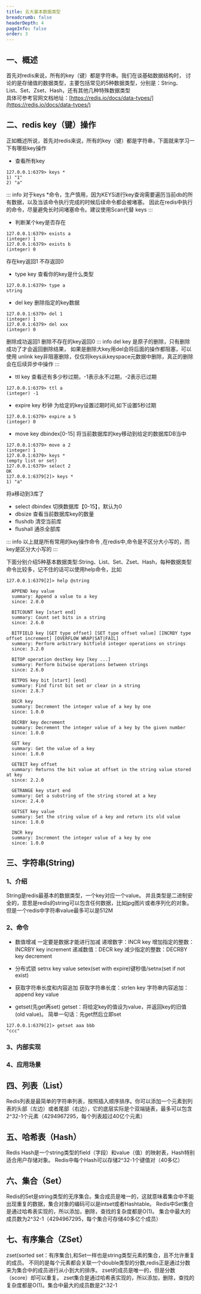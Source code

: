 ```yaml
---
title: 五大基本数据类型
breadcrumb: false
headerDepth: 4
pageInfo: false
order: 3
---
```


## 一、概述
首先对redis来说，所有的key（键）都是字符串。我们在谈基础数据结构时，
讨论的是存储值的数据类型，主要包括常见的5种数据类型，分别是：String、List、Set、Zset、Hash，还有其他几种特殊数据类型  
具体可参考官网文档地址：[https://redis.io/docs/data-types/](https://redis.io/docs/data-types/)

## 二、redis key（键）操作
正如概述所说，首先对redis来说，所有的key（键）都是字符串，下面就来学习一下有哪些key操作
* 查看所有key
```shell
127.0.0.1:6379> keys *
1) "1"
2) "a"
```
::: info
对于keys *命令，生产慎用，因为KEYS进行key查询需要遍历当前db的所有数据，以及当该命令执行完成的时候后续命令都会被堵塞。
因此在redis中执行的命令，尽量避免长时间堵塞命令。建议使用Scan代替 keys 
:::

* 判断某个key是否存在
```shell
127.0.0.1:6379> exists a
(integer) 1
127.0.0.1:6379> exists b
(integer) 0
```
存在key返回1 不存返回0
* type key 查看你的key是什么类型
```shell
127.0.0.1:6379> type a
string
```
* del key 删除指定的key数据
```shell
127.0.0.1:6379> del 1
(integer) 1
127.0.0.1:6379> del xxx
(integer) 0
```
删除成功返回1 删除不存在的key返回0
::: info
del key 是原子的删除，只有删除成功了才会返回删除结果，
如果是删除大key用del会将后面的操作都阻塞，可以使用 unlink key非阻塞删除，仅仅将keys从keyspace元数据中删除，真正的删除会在后续异步中操作
:::
* ttl key 查看还有多少秒过期，-1表示永不过期，-2表示已过期
```shell
127.0.0.1:6379> ttl a
(integer) -1
```

* expire key 秒钟 为给定的key设置过期时间,如下设置5秒过期
```shell
127.0.0.1:6379> expire a 5
(integer) 0
```

* move key dbindex[0-15] 将当前数据库的key移动到给定的数据库DB当中
```shell
127.0.0.1:6379> move a 2
(integer) 1
127.0.0.1:6379> keys *
(empty list or set)
127.0.0.1:6379> select 2
OK
127.0.0.1:6379[2]> keys *
1) "a"
```
将a移动到3库了

* select dbindex 
切换数据库【0-15】，默认为0
* dbsize
  查看当前数据库key的数量
* flushdb
  清空当前库
* flushall
  通杀全部库

::: info
以上就是所有常用的key操作命令 ,在redis中,命令是不区分大小写的，而key是区分大小写的
:::

下面分别介绍5种基本数据类型:String、List、Set、Zset、Hash，每种数据类型命令比较多，记不住的话可以使用help命令，比如
```shell
127.0.0.1:6379[2]> help @string

  APPEND key value
  summary: Append a value to a key
  since: 2.0.0

  BITCOUNT key [start end]
  summary: Count set bits in a string
  since: 2.6.0

  BITFIELD key [GET type offset] [SET type offset value] [INCRBY type offset increment] [OVERFLOW WRAP|SAT|FAIL]
  summary: Perform arbitrary bitfield integer operations on strings
  since: 3.2.0

  BITOP operation destkey key [key ...]
  summary: Perform bitwise operations between strings
  since: 2.6.0

  BITPOS key bit [start] [end]
  summary: Find first bit set or clear in a string
  since: 2.8.7

  DECR key
  summary: Decrement the integer value of a key by one
  since: 1.0.0

  DECRBY key decrement
  summary: Decrement the integer value of a key by the given number
  since: 1.0.0

  GET key
  summary: Get the value of a key
  since: 1.0.0

  GETBIT key offset
  summary: Returns the bit value at offset in the string value stored at key
  since: 2.2.0

  GETRANGE key start end
  summary: Get a substring of the string stored at a key
  since: 2.4.0

  GETSET key value
  summary: Set the string value of a key and return its old value
  since: 1.0.0

  INCR key
  summary: Increment the integer value of a key by one
  since: 1.0.0
```
## 三、字符串(String)
### 1、介绍
String是redis最基本的数据类型，一个key对应一个value。 并且类型是二进制安全的，意思是redis的string可以包含任何数据，比如jpg图片或者序列化的对象。
但是一个redis中字符串value最多可以是512M
### 2、命令
* 数值增减
一定要是数据才能进行加减
递增数字：INCR key
增加指定的整数：INCRBY key increment
递减数值：DECR key
减少指定的整数：DECRBY key decrement

* 分布式锁
setnx key value
setex(set with expire)键秒值/setnx(set if not exist)

* 获取字符串长度和内容追加
获取字符串长度：strlen key
字符串内容追加：append key value

* getset(先get再set)
getset：将给定key的值设为value，并返回key的旧值(old value)。 简单一句话：先get然后立即set
```shell
127.0.0.1:6379[2]> getset aaa bbb
"ccc"
```

### 3、内部实现

### 4、应用场景

## 四、列表（List）
Redis列表是最简单的字符串列表，按照插入顺序排序。你可以添加一个元素到列表的头部（左边）或者尾部（右边），它的底层实际是个双端链表，最多可以包含2^32-1个元素（4294967295，每个列表超过40亿个元素）

## 五、哈希表（Hash）
Redis Hash是一个string类型的field（字段）和value（值）的映射表，Hash特别适合用户存储对象。
Redis中每个Hash可以存储2^32-1个键值对（40多亿）

## 六、集合（Set）
Redis的Set是string类型的无序集合。集合成员是唯一的，这就意味着集合中不能出现重复的数据，集合对象的编码可以是intset或者Hashtable。
Redis中Set集合是通过哈希表实现的，所以添加，删除，查找的复杂度都是O(1)。 集合中最大的成员数为2^32-1（4294967295，每个集合可存储40多亿个成员）

## 七、有序集合（ZSet）
zset(sorted set：有序集合),和Set一样也是string类型元素的集合，且不允许重复的成员。
不同的是每个元素都会关联一个double类型的分数,redis正是通过分数来为集合中的成员进行从小到大的排序。
zset的成员是唯一的，但是分数（score）却可以重复。
zset集合是通过哈希表实现的，所以添加，删除，查找的复杂度都是O(1)。集合中最大的成员数是2^.32-1


